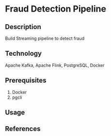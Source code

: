 # Fraud Detection Pipeline

## Description

Build Streaming pipeline to detect fraud

## Technology

Apache Kafka, Apache Flink, PostgreSQL, Docker

## Prerequisites

1. Docker
2. pgcli

## Usage

## References